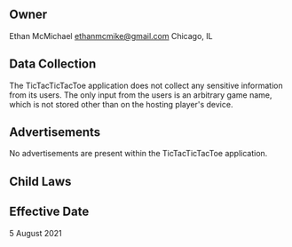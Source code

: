 ## Owner

Ethan McMichael
ethanmcmike@gmail.com
Chicago, IL

## Data Collection

The TicTacTicTacToe application does not collect any sensitive information from its users. The only input from the users is an arbitrary game name, which is not stored other than on the hosting player's device.

## Advertisements

No advertisements are present within the TicTacTicTacToe application.

## Child Laws

## Effective Date

5 August 2021
